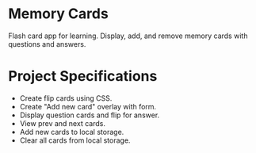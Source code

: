 # Memory Cards
Flash card app for learning. Display, add, and remove memory cards with questions and answers.

# Project Specifications
* Create flip cards using CSS.
* Create "Add new card" overlay with form.
* Display question cards and flip for answer.
* View prev and next cards.
* Add new cards to local storage.
* Clear all cards from local storage.
